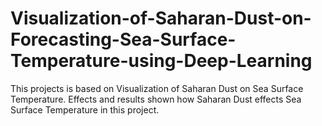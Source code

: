 # Visualization-of-Saharan-Dust-on-Forecasting-Sea-Surface-Temperature-using-Deep-Learning

This projects is based on Visualization of Saharan Dust on Sea Surface Temperature. Effects and results shown how Saharan Dust effects Sea Surface Temperature in this project. 
